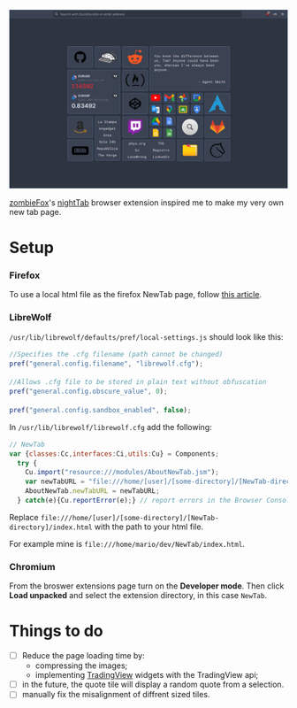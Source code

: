 ![](screenshots/NewTab-v1.0.png)

[zombieFox](https://github.com/zombieFox)'s [nightTab](https://github.com/zombieFox/nightTab) browser extension inspired me to make my very own new tab page.

# Setup

### Firefox 
To use a local html file as the firefox NewTab page, follow [this article](https://peterries.net/blog/firefox-set-file-as-home/).

### LibreWolf
`/usr/lib/librewolf/defaults/pref/local-settings.js` should look like this:
```js
//Specifies the .cfg filename (path cannot be changed)
pref("general.config.filename", "librewolf.cfg");

//Allows .cfg file to be stored in plain text without obfuscation
pref("general.config.obscure_value", 0);

pref("general.config.sandbox_enabled", false);
```

In `/usr/lib/librewolf/librewolf.cfg` add the following:
```js
// NewTab
var {classes:Cc,interfaces:Ci,utils:Cu} = Components;
  try {
    Cu.import("resource:///modules/AboutNewTab.jsm");
    var newTabURL = "file:///home/[user]/[some-directory]/[NewTab-directory]/index.html";
    AboutNewTab.newTabURL = newTabURL;
  } catch(e){Cu.reportError(e);} // report errors in the Browser Console
```
Replace `file:///home/[user]/[some-directory]/[NewTab-directory]/index.html` with the path to your html file.

For example mine is `file:///home/mario/dev/NewTab/index.html`.


### Chromium
From the broswer extensions page turn on the **Developer mode**. Then click **Load unpacked** and select the extension directory, in this case `NewTab`. 

# Things to do

- [ ] Reduce the page loading time by:
  - compressing the images;
  - implementing [TradingView](https://www.tradingview.com/) widgets with the TradingView api;
- [ ] in the future, the quote tile will display a random quote from a selection.
- [ ] manually fix the misalignment of diffrent sized tiles.
